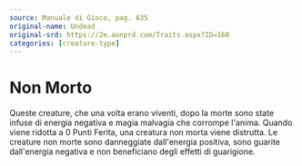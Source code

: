 ```yaml
---
source: Manuale di Gioco, pag. 635
original-name: Undead
original-srd: https://2e.aonprd.com/Traits.aspx?ID=160
categories: [creature-type]
---
```


# Non Morto

Queste creature, che una volta erano viventi, dopo la morte sono state infuse di
energia negativa e magia malvagia che corrompe l'anima. Quando viene ridotta a 0
Punti Ferita, una creatura non morta viene distrutta. Le creature non morte sono
danneggiate dall'energia positiva, sono guarite dall'energia negativa e non
beneficiano degli effetti di guarigione.
